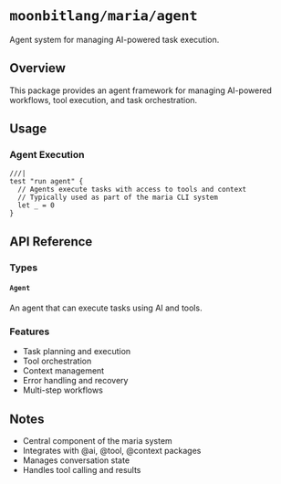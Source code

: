 # `moonbitlang/maria/agent`

Agent system for managing AI-powered task execution.

## Overview

This package provides an agent framework for managing AI-powered workflows, tool execution, and task orchestration.

## Usage

### Agent Execution

```moonbit
///|
test "run agent" {
  // Agents execute tasks with access to tools and context
  // Typically used as part of the maria CLI system
  let _ = 0
}
```

## API Reference

### Types

#### `Agent`

An agent that can execute tasks using AI and tools.

### Features

- Task planning and execution
- Tool orchestration
- Context management
- Error handling and recovery
- Multi-step workflows

## Notes

- Central component of the maria system
- Integrates with @ai, @tool, @context packages
- Manages conversation state
- Handles tool calling and results
